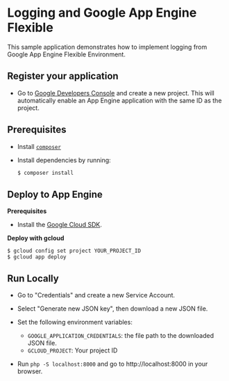 # Logging and Google App Engine Flexible

This sample application demonstrates how to implement logging from
 Google App Engine Flexible Environment.

## Register your application

- Go to
  [Google Developers Console](https://console.developers.google.com/project)
  and create a new project. This will automatically enable an App
  Engine application with the same ID as the project.

## Prerequisites

- Install [`composer`](https://getcomposer.org)
- Install dependencies by running:

    ```sh
    $ composer install
    ```

## Deploy to App Engine

**Prerequisites**

- Install the [Google Cloud SDK](https://developers.google.com/cloud/sdk/).

**Deploy with gcloud**

```
$ gcloud config set project YOUR_PROJECT_ID
$ gcloud app deploy
```

## Run Locally

- Go to "Credentials" and create a new Service Account.

- Select "Generate new JSON key", then download a new JSON file.

- Set the following environment variables:

  - `GOOGLE_APPLICATION_CREDENTIALS`: the file path to the downloaded JSON file.
  - `GCLOUD_PROJECT`: Your project ID

- Run `php -S localhost:8000` and go to http://localhost:8000 in your browser.
